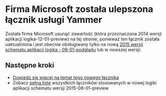 <properties
   pageTitle="Przy użyciu łącznika usługi Yammer w aplikacjach logiczny | Microsoft Azure aplikacji usługi"
   description="Jak utworzyć i skonfigurować aplikację usługi Yammer łącznik lub interfejsu API i używać go w aplikacji dla logiki Azure aplikacji usługi"
   services="logic-apps"
   documentationCenter=".net,nodejs,java"
   authors="msftman"
   manager="erikre"
   editor=""/>

<tags
   ms.service="logic-apps"
   ms.devlang="multiple"
   ms.topic="article"
   ms.tgt_pltfrm="na"
   ms.workload="integration"
   ms.date="04/19/2016"
   ms.author="deonhe"/>


# <a name="weve-improved-the-yammer-connector"></a>Firma Microsoft została ulepszona łącznik usługi Yammer 

Została firma Microsoft usunąć zawartość (która przeznaczona 2014 wersji aplikacji logika-12-01-preview) na tej stronie, ponieważ ten łącznik została uaktualniona i jest obecnie obsługiwany tylko na nową [2015 wersji schematu aplikacji logika - 08-01-podglądu](./app-service-logic-schema-2015-08-01.md) lub w nowszej wersji. 


## <a name="next-steps"></a>Następne kroki    

- [Dowiedz się więcej na temat tego nowego łącznika](../connectors/connectors-create-api-yammer.md)
- Zobacz [pełną listę](../connectors/apis-list.md) wszystkich łączników stosowanych w nowej logiki aplikacji schematu wersji 2015-08-01-preview  


